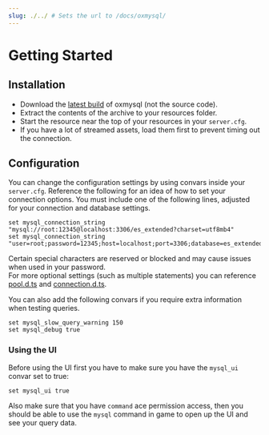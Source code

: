 ```yaml
---
slug: ./../ # Sets the url to /docs/oxmysql/
---
```


# Getting Started

## Installation
- Download the [latest build](https://github.com/overextended/oxmysql/releases/latest) of oxmysql (not the source code).
- Extract the contents of the archive to your resources folder.
- Start the resource near the top of your resources in your `server.cfg`.
- If you have a lot of streamed assets, load them first to prevent timing out the connection.


## Configuration
You can change the configuration settings by using convars inside your `server.cfg`.
Reference the following for an idea of how to set your connection options.
You must include one of the following lines, adjusted for your connection and database settings.
```
set mysql_connection_string "mysql://root:12345@localhost:3306/es_extended?charset=utf8mb4"
set mysql_connection_string "user=root;password=12345;host=localhost;port=3306;database=es_extended;charset=utf8mb4"
```
Certain special characters are reserved or blocked and may cause issues when used in your password.  
For more optional settings (such as multiple statements) you can reference [pool.d.ts](https://github.com/sidorares/node-mysql2/blob/master/typings/mysql/lib/Pool.d.ts#L10) and [connection.d.ts](https://github.com/sidorares/node-mysql2/blob/master/typings/mysql/lib/Connection.d.ts#L8).  


You can also add the following convars if you require extra information when testing queries.
```
set mysql_slow_query_warning 150
set mysql_debug true
```
### Using the UI
Before using the UI first you have to make sure you have the `mysql_ui` convar set to true:
```
set mysql_ui true
```
Also make sure that you have `command` ace permission access, then you should be able to use the
`mysql` command in game to open up the UI and see your query data.

